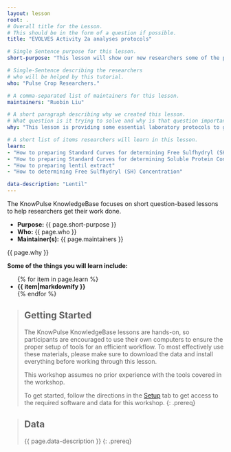 ```yaml
---
layout: lesson
root: .
# Overall title for the Lesson.
# This should be in the form of a question if possible.
title: "EVOLVES Activity 2a analyses protocols"

# Single Sentence purpose for this lesson.
short-purpose: "This lesson will show our new researchers some of the protocols we use in our research laboratory"

# Single-Sentence describing the researchers
# who will be helped by this tutorial.
who: "Pulse Crop Researchers."

# A comma-separated list of maintainers for this lesson.
maintainers: "Ruobin Liu"

# A short paragraph describing why we created this lesson.
# What question is it trying to solve and why is that question important.
why: "This lesson is providing some essential laboratory protocols to guide new researchers to conduct their experiments.."

# A short list of items researchers will learn in this lesson.
learn:
- "How to preparing Standard Curves for determining Free Sulfhydryl (SH) Concentration"
- "How to preparing Standard Curves for determining Soluble Protein Concentration"
- "How to preparing lentil extract"
- "How to determining Free Sulfhydryl (SH) Concentration"

data-description: "Lentil"
---
```


The KnowPulse KnowledgeBase focuses on short question-based lessons to help researchers get their work done.

- **Purpose:** {{ page.short-purpose }}
- **Who:** {{ page.who }}
- **Maintainer(s):** {{ page.maintainers }}

{{ page.why }}

<strong>Some of the things you will learn include:</strong>
<ul>
	{% for item in page.learn %}
	<li style="font-weight:bold">{{ item|markdownify }}</li>
	{% endfor %}
</ul>

> ## Getting Started
>
> The KnowPulse KnowledgeBase lessons are hands-on, so participants are
> encouraged to use their own computers to ensure the proper setup of tools
> for an efficient workflow. To most effectively use these materials,
> please make sure to download the data and install everything before
> working through this lesson.
>
> This workshop assumes no prior experience with the tools covered in the
> workshop.
>
> To get started, follow the directions in the [Setup](setup.html) tab to
> get access to the required software and data for this workshop.
{: .prereq}


> ## Data
>
> {{ page.data-description }}
{: .prereq}
